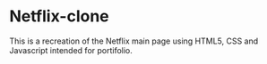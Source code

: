 # Netflix-clone
This is a recreation of the Netflix main page using HTML5, CSS and Javascript intended for portifolio.